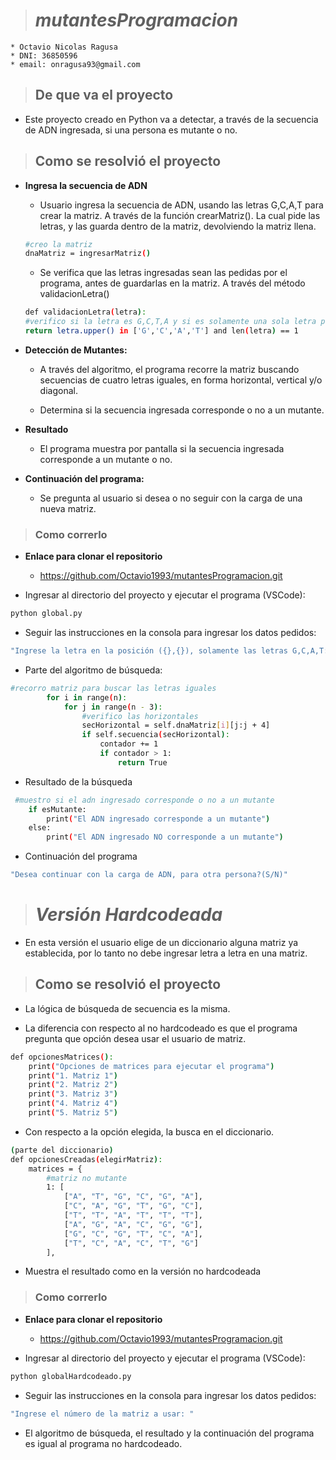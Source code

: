 
> # ***mutantesProgramacion***

    * Octavio Nicolas Ragusa
    * DNI: 36850596
    * email: onragusa93@gmail.com

> ## De que va el proyecto

* Este proyecto creado en Python va a detectar, a través de la secuencia de ADN ingresada, si una persona es mutante o no.

> ## Como se resolvió el proyecto

* **Ingresa la secuencia de ADN**
    
    * Usuario ingresa la secuencia de ADN, usando las letras G,C,A,T para crear la matriz. A través de la función crearMatriz(). La cual pide las letras, y las guarda dentro de la matriz, devolviendo la matriz llena.

    ```bash
    #creo la matriz
    dnaMatriz = ingresarMatriz()
    ```

    * Se verifica que las letras ingresadas sean las pedidas por el programa, antes de guardarlas en la matriz. A través del método validacionLetra()

    ```bash
    def validacionLetra(letra):
    #verifico si la letra es G,C,T,A y si es solamente una sola letra por cada ingreso
    return letra.upper() in ['G','C','A','T'] and len(letra) == 1
    ```

* **Detección de Mutantes:**

    * A través del algoritmo, el programa recorre la matriz buscando secuencias de cuatro letras iguales, en forma horizontal, vertical y/o diagonal.

    * Determina si la secuencia ingresada corresponde o no a un mutante.

* **Resultado**

    * El programa muestra por pantalla si la secuencia ingresada corresponde a un mutante o no.

* **Continuación del programa:**

    * Se pregunta al usuario si desea o no seguir con la carga de una nueva matriz.

> ### Como correrlo

* **Enlace para clonar el repositorio**
    
    * https://github.com/Octavio1993/mutantesProgramacion.git

* Ingresar al directorio del proyecto y ejecutar el programa (VSCode):
``` bash
python global.py

```
* Seguir las instrucciones en la consola para ingresar los datos pedidos:
```bash
"Ingrese la letra en la posición ({},{}), solamente las letras G,C,A,T: "
```

* Parte del algoritmo de búsqueda:
```bash
#recorro matriz para buscar las letras iguales
        for i in range(n):
            for j in range(n - 3):
                #verifico las horizontales
                secHorizontal = self.dnaMatriz[i][j:j + 4]
                if self.secuencia(secHorizontal):
                    contador += 1
                    if contador > 1:
                        return True
```

* Resultado de la búsqueda

```bash
 #muestro si el adn ingresado corresponde o no a un mutante
    if esMutante:
        print("El ADN ingresado corresponde a un mutante")
    else:
        print("El ADN ingresado NO corresponde a un mutante")
```

* Continuación del programa

```bash
"Desea continuar con la carga de ADN, para otra persona?(S/N)"
```

> # ***Versión Hardcodeada***

* En esta versión el usuario elige de un diccionario alguna matriz ya establecida, por lo tanto no debe ingresar letra a letra en una matriz.

> ## Como se resolvió el proyecto

* La lógica de búsqueda de secuencia es la misma.

* La diferencia con respecto al no hardcodeado es que el programa pregunta que opción desea usar el usuario de matriz.

```bash
def opcionesMatrices():
    print("Opciones de matrices para ejecutar el programa")
    print("1. Matriz 1")
    print("2. Matriz 2")
    print("3. Matriz 3")
    print("4. Matriz 4")
    print("5. Matriz 5")
```

* Con respecto a la opción elegida, la busca en el diccionario.

```bash
(parte del diccionario)
def opcionesCreadas(elegirMatriz):
    matrices = {
        #matriz no mutante
        1: [
            ["A", "T", "G", "C", "G", "A"],
            ["C", "A", "G", "T", "G", "C"],
            ["T", "T", "A", "T", "T", "T"],
            ["A", "G", "A", "C", "G", "G"],
            ["G", "C", "G", "T", "C", "A"],
            ["T", "C", "A", "C", "T", "G"]
        ],
```

* Muestra el resultado como en la versión no hardcodeada

> ### Como correrlo

* **Enlace para clonar el repositorio**
    
    * https://github.com/Octavio1993/mutantesProgramacion.git

* Ingresar al directorio del proyecto y ejecutar el programa (VSCode):
``` bash
python globalHardcodeado.py

```

* Seguir las instrucciones en la consola para ingresar los datos pedidos:
```bash
"Ingrese el número de la matriz a usar: "
```

* El algoritmo de búsqueda, el resultado y la continuación del programa es igual al programa no hardcodeado.
